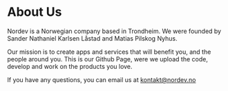# About Us
Nordev is a Norwegian company based in Trondheim.
We were founded by Sander Nathaniel Karlsen Låstad and Matias Pilskog Nyhus.

Our mission is to create apps and services that will benefit you, and the people around you.
This is our Github Page, were we upload the code, develop and work on the products you love.

If you have any questions, you can email us at kontakt@nordev.no
